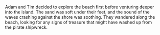 Adam and Tim decided to explore the beach first before venturing deeper into the island. The sand was soft under their feet, and the sound of the waves crashing against the shore was soothing. They wandered along the beach, looking for any signs of treasure that might have washed up from the pirate shipwreck.